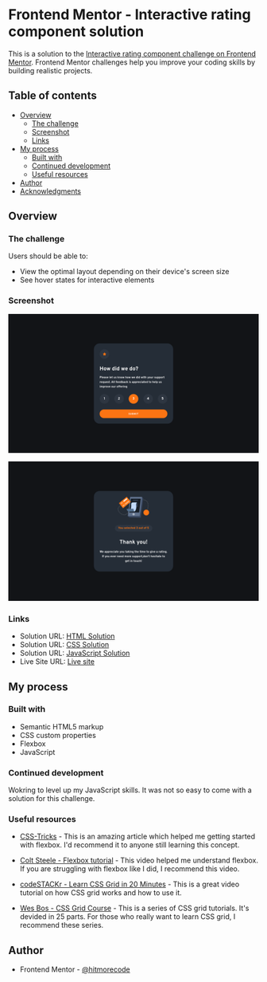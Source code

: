# Frontend Mentor - Interactive rating component solution

This is a solution to the [Interactive rating component challenge on Frontend Mentor](https://www.frontendmentor.io/challenges/interactive-rating-component-koxpeBUmI). Frontend Mentor challenges help you improve your coding skills by building realistic projects. 

## Table of contents

- [Overview](#overview)
  - [The challenge](#the-challenge)
  - [Screenshot](#screenshot)
  - [Links](#links)
- [My process](#my-process)
  - [Built with](#built-with)
  - [Continued development](#continued-development)
  - [Useful resources](#useful-resources)
- [Author](#author)
- [Acknowledgments](#acknowledgments)


## Overview

### The challenge

Users should be able to:

- View the optimal layout depending on their device's screen size
- See hover states for interactive elements

### Screenshot

![](./screenshot/screenshot_01.png)

![](./screenshot/screenshot_02.png)


### Links

- Solution URL: [HTML Solution](https://github.com/hitmorecode/interactive_rating_component_main/blob/main/index.html)
- Solution URL: [CSS Solution](https://github.com/hitmorecode/interactive_rating_component_main/blob/main/css/style.css)
- Solution URL: [JavaScript Solution](https://github.com/hitmorecode/interactive_rating_component_main/blob/main/js/script.js)
- Live Site URL: [Live site](https://hitmorecode.github.io/interactive_rating_component_main/)

## My process

### Built with

- Semantic HTML5 markup
- CSS custom properties
- Flexbox
- JavaScript


### Continued development

Wokring to level up my JavaScript skills. It was not so easy to come with a solution for this challenge.

### Useful resources

- [CSS-Tricks](https://css-tricks.com/snippets/css/a-guide-to-flexbox/) - This is an amazing article which helped me getting started with flexbox. I'd recommend it to anyone still learning this concept.
- [Colt Steele - Flexbox tutorial](https://www.youtube.com/watch?v=qZv-rNx0jEA) - This video helped me understand flexbox. If you are struggling with flexbox like I did, I recommend this video.
- [codeSTACKr - Learn CSS Grid in 20 Minutes](https://www.youtube.com/watch?v=0-DY8J_skZ0) - This is a great video tutorial on how CSS grid works and how to use it.

- [Wes Bos - CSS Grid Course](https://www.youtube.com/watch?v=T-slCsOrLcc) - This is a series of CSS grid tutorials. It's devided in 25 parts. For those who really want to learn CSS grid, I recommend these series.


## Author

- Frontend Mentor - [@hitmorecode](https://www.frontendmentor.io/profile/hitmorecode)
